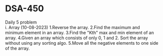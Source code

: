﻿# DSA-450
Daily 5 problem
<br>
i. Array
    (10-08-2023)
    1.Reverse the array.
    2.Find the maximum and minimum element in an array.
    3.Find the "Kth" max and min element of an array.
    4.Given an array which consists of only 0, 1 and 2. Sort the array without using any sorting algo.
    5.Move all the negative elements to one side of the array.
